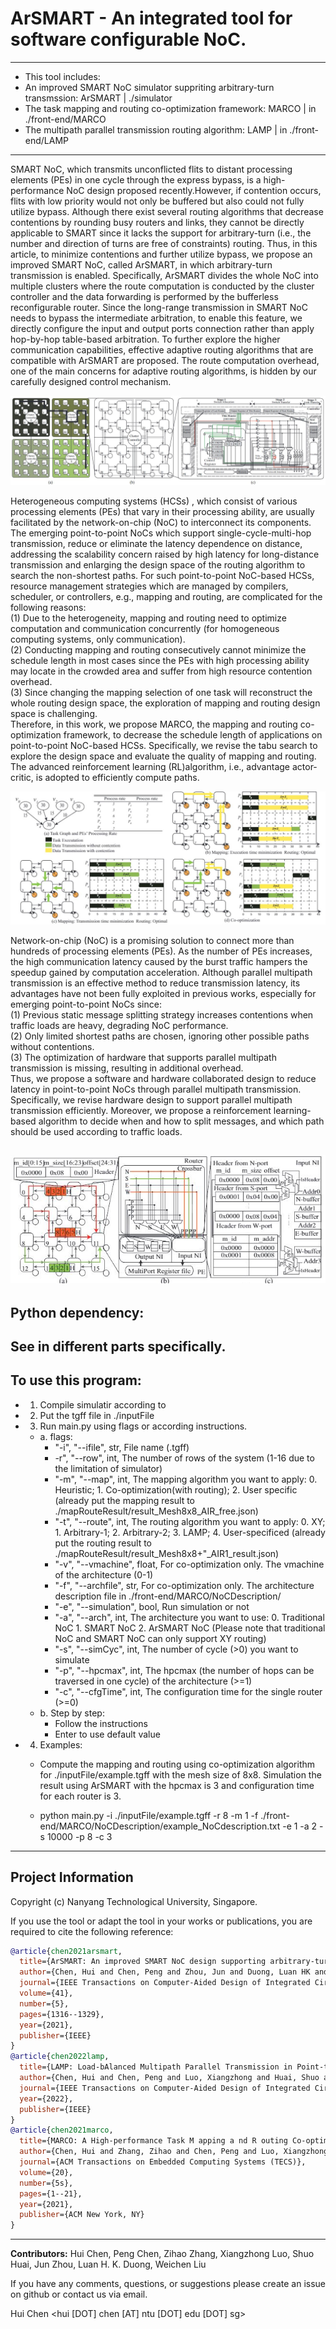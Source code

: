 # ArSMART - An integrated tool for software configurable NoC. 
--------------------------------------------------------
- This tool includes:
- An improved SMART NoC simulator suppriting arbitrary-turn transmssion: ArSMART | ./simulator  
- The task mapping and routing co-optimization framework: MARCO | in ./front-end/MARCO
- The multipath parallel transmission routing algorithm: LAMP | in ./front-end/LAMP
----------------------------------------------------------------------------------------
SMART NoC, which transmits unconflicted flits to distant processing elements (PEs) in one cycle through the express bypass, is a high-performance NoC design     proposed recently.However, if contention occurs, flits with low priority would not only be buffered but also could not fully utilize bypass. Although there exist several routing algorithms that decrease contentions by rounding busy routers and links, they cannot be directly applicable to SMART since it lacks the support for arbitrary-turn (i.e., the number and direction of turns are free of constraints) routing. Thus, in this article, to minimize contentions and further utilize bypass, we propose an improved SMART NoC, called ArSMART, in which arbitrary-turn transmission is enabled. Specifically, ArSMART divides the whole NoC into multiple clusters where the route computation is conducted by the cluster controller and the data forwarding is performed by the bufferless reconfigurable router. Since the long-range transmission in SMART NoC needs to bypass the intermediate arbitration, to enable this feature, we directly configure the input and output ports connection rather than apply hop-by-hop table-based arbitration. To further explore the higher communication capabilities, effective adaptive routing algorithms that are compatible with ArSMART are proposed. The route computation overhead, one of the main concerns for adaptive routing algorithms, is hidden by our carefully designed control mechanism. 

![ArSMART NoC Design (a). Overview of ArSMART; (b). Cluster structure; (c). Router design.](Arsmart.JPG "ArSMART")


Heterogeneous computing systems (HCSs) , which consist of various processing elements (PEs) that vary in their processing ability, are usually facilitated by the network-on-chip (NoC) to interconnect its components. The emerging point-to-point NoCs which support single-cycle-multi-hop transmission, reduce or eliminate the latency dependence on distance, addressing the scalability concern raised by high latency for long-distance transmission and enlarging the design space of the routing algorithm to search the non-shortest paths. For such point-to-point NoC-based HCSs, resource management strategies which are managed by compilers, scheduler, or controllers, e.g., mapping and routing, are complicated for the following reasons:  
(1) Due to the heterogeneity, mapping and routing need to optimize computation and communication concurrently (for homogeneous computing systems, only communication).  
(2) Conducting mapping and routing consecutively cannot minimize the schedule length in most cases since the PEs with high processing ability may locate in the crowded area and suffer from high resource contention overhead.  
(3) Since changing the mapping selection of one task will reconstruct the whole routing design space, the exploration of mapping and routing design space is challenging.  
Therefore, in this work, we propose MARCO, the mapping and routing co-optimization framework, to decrease the schedule length of applications on point-to-point NoC-based HCSs. Specifically, we revise the tabu search to explore the design space and evaluate the quality of mapping and routing. The advanced reinforcement learning (RL)algorithm, i.e., advantage actor-critic, is adopted to efficiently compute paths.  

![Motivation examples. (a). DAG modeled application and processing rate of different PEs; (b).Computation-aware mapping and SOTA routing; (c). Communication-aware mapping and SOTA routing; (d).Co-optimized mapping and routing](Marco.JPG "MARCO") 


Network-on-chip (NoC) is a promising solution to connect more than hundreds of processing elements (PEs). As the number of PEs increases, the high communication latency caused by the burst traffic hampers the speedup gained by computation acceleration. Although parallel multipath transmission is an effective method to reduce transmission latency, its advantages have not been fully exploited in previous works, especially for emerging point-to-point NoCs since:  
(1) Previous static message splitting strategy increases contentions when traffic loads are heavy, degrading NoC performance.  
(2) Only limited shortest paths are chosen, ignoring other possible paths without contentions.  
(3) The optimization of hardware that supports parallel multipath transmission is missing, resulting in additional overhead.  
Thus, we propose a software and hardware collaborated design to reduce latency in point-to-point NoCs through parallel multipath transmission. Specifically, we revise hardware design to support parallel multipath transmission efficiently. Moreover, we propose a reinforcement learning-based algorithm to decide when and how to split messages, and which path should be used according to traffic loads.

![Illustration of hardware design. (a). Overview ofdata transmission; (b). Router design; (c) Input NI design.](Lamp.JPG "LAMP")
--------------------------------------------------------
## Python dependency:  
See in different parts specifically.
--------------------------------------------------------
## To use this program:  
*  1. Compile simulatir according to   
*  2. Put the tgff file in ./inputFile  
*  3. Run main.py using flags or according instructions.  
    * a. flags:  
        * "-i", "--ifile", str, File name (.tgff)
        * -r", "--row", int, The number of rows of the system (1-16 due to the limitation of simulator)
        * "-m", "--map", int, The mapping algorithm you want to apply: 0. Heuristic; 1. Co-optimization(with routing); 2. User specific (already put the mapping result to ./mapRouteResult/result_Mesh8x8_AIR_free.json)
        * "-t", "--route", int, The routing algorithm you want to apply: 0. XY; 1. Arbitrary-1; 2. Arbitrary-2; 3. LAMP; 4. User-specificed (already put the routing result to ./mapRouteResult/result_Mesh8x8+"_AIR1_result.json)
        * "-v", "--vmachine", float, For co-optimization only. The vmachine of the architecture (0-1)
        * "-f", "--archfile", str, For co-optimization only. The architecture description file in ./front-end/MARCO/NoCDescription/  
        * "-e", "--simulation", bool, Run simulation or not
        * "-a", "--arch", int, The architecture you want to use: 0. Traditional NoC 1. SMART NoC 2. ArSMART NoC (Please note that traditional NoC and SMART NoC can only support XY routing)
        * "-s", "--simCyc", int, The number of cycle (>0) you want to simulate
        * "-p", "--hpcmax", int, The hpcmax (the number of hops can be traversed in one cycle) of the architecture (>=1)
        * "-c", "--cfgTime", int, The configuration time for the single router (>=0)
    * b. Step by step:
        * Follow the instructions
        * Enter to use default value
* 4. Examples:
    * Compute the mapping and routing using co-optimization algorithm for ./inputFile/example.tgff with the mesh size of 8x8. Simulation the result using ArSMART with the hpcmax is 3 and configuration time for each router is 3.  

    * python main.py -i ./inputFile/example.tgff -r 8 -m 1 -f ./front-end/MARCO/NoCDescription/example_NoCdescription.txt -e 1 -a 2 -s 10000 -p 8 -c 3
--------------------------------------------------------
## Project Information

Copyright (c) Nanyang Technological University, Singapore.

If you use the tool or adapt the tool in your works or publications, you are required to cite the following reference:
```bib
@article{chen2021arsmart,
  title={ArSMART: An improved SMART NoC design supporting arbitrary-turn transmission},
  author={Chen, Hui and Chen, Peng and Zhou, Jun and Duong, Luan HK and Liu, Weichen},
  journal={IEEE Transactions on Computer-Aided Design of Integrated Circuits and Systems},
  volume={41},
  number={5},
  pages={1316--1329},
  year={2021},
  publisher={IEEE}
}
@article{chen2022lamp,
  title={LAMP: Load-bAlanced Multipath Parallel Transmission in Point-to-point NoCs},
  author={Chen, Hui and Chen, Peng and Luo, Xiangzhong and Huai, Shuo and Liu, Weichen},
  journal={IEEE Transactions on Computer-Aided Design of Integrated Circuits and Systems},
  year={2022},
  publisher={IEEE}
}
@article{chen2021marco,
  title={MARCO: A High-performance Task M apping a nd R outing Co-optimization Framework for Point-to-Point NoC-based Heterogeneous Computing Systems},
  author={Chen, Hui and Zhang, Zihao and Chen, Peng and Luo, Xiangzhong and Li, Shiqing and Liu, Weichen},
  journal={ACM Transactions on Embedded Computing Systems (TECS)},
  volume={20},
  number={5s},
  pages={1--21},
  year={2021},
  publisher={ACM New York, NY}
}
```
--------------------------------------------------------
**Contributors:**
Hui Chen, Peng Chen, Zihao Zhang, Xiangzhong Luo, Shuo Huai, Jun Zhou, Luan H. K. Duong, Weichen Liu

If you have any comments, questions, or suggestions please create an issue on github or contact us via email.

Hui Chen <hui [DOT] chen [AT] ntu [DOT] edu [DOT] sg>
